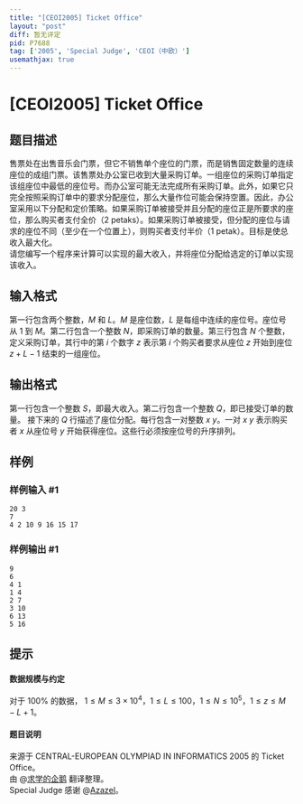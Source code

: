```yaml
---
title: "[CEOI2005] Ticket Office"
layout: "post"
diff: 暂无评定
pid: P7688
tag: ['2005', 'Special Judge', 'CEOI（中欧）']
usemathjax: true
---
```


# [CEOI2005] Ticket Office
## 题目描述

售票处在出售音乐会门票，但它不销售单个座位的门票，而是销售固定数量的连续座位的成组门票。该售票处办公室已收到大量采购订单。一组座位的采购订单指定该组座位中最低的座位号。而办公室可能无法完成所有采购订单。此外，如果它只完全按照采购订单中的要求分配座位，那么大量作位可能会保持空置。因此，办公室采用以下分配和定价策略。如果采购订单被接受并且分配的座位正是所要求的座位，那么购买者支付全价（$2$ petaks）。如果采购订单被接受，但分配的座位与请求的座位不同（至少在一个位置上），则购买者支付半价（$1$ petak）。目标是使总收入最大化。  
请您编写一个程序来计算可以实现的最大收入，并将座位分配给选定的订单以实现该收入。
## 输入格式

第一行包含两个整数，$M$ 和 $L$。$M$ 是座位数，$L$ 是每组中连续的座位号。座位号从 $1$ 到 $M$。第二行包含一个整数 $N$，即采购订单的数量。第三行包含 $N$ 个整数，定义采购订单，其行中的第 $i$ 个数字 $z$ 表示第 $i$ 个购买者要求从座位 $z$ 开始到座位 $z+L-1$ 结束的一组座位。
## 输出格式

第一行包含一个整数 $S$，即最大收入。第二行包含一个整数 $Q$，即已接受订单的数量。 接下来的 $Q$ 行描述了座位分配。每行包含一对整数 $x$ $y$。一对 $x$ $y$ 表示购买者 $x$ 从座位号 $y$ 开始获得座位。这些行必须按座位号的升序排列。
## 样例

### 样例输入 #1
```
20 3
7
4 2 10 9 16 15 17
```
### 样例输出 #1
```
9
6
4 1
1 4
2 7
3 10
6 13
5 16
```
## 提示

#### 数据规模与约定  
对于 $100 \%$ 的数据， $1 \leq M \leq 3×10^4$，$1 \leq L \leq 100$，$1 \leq N \leq 10^5$，$1 \leq z \leq M-L+1$。  
#### 题目说明  
来源于 CENTRAL-EUROPEAN OLYMPIAD IN INFORMATICS 2005 的 Ticket Office。  
由 @[求学的企鹅](/user/271784) 翻译整理。  
Special Judge 感谢 @[Azazеl](/user/160701)。
